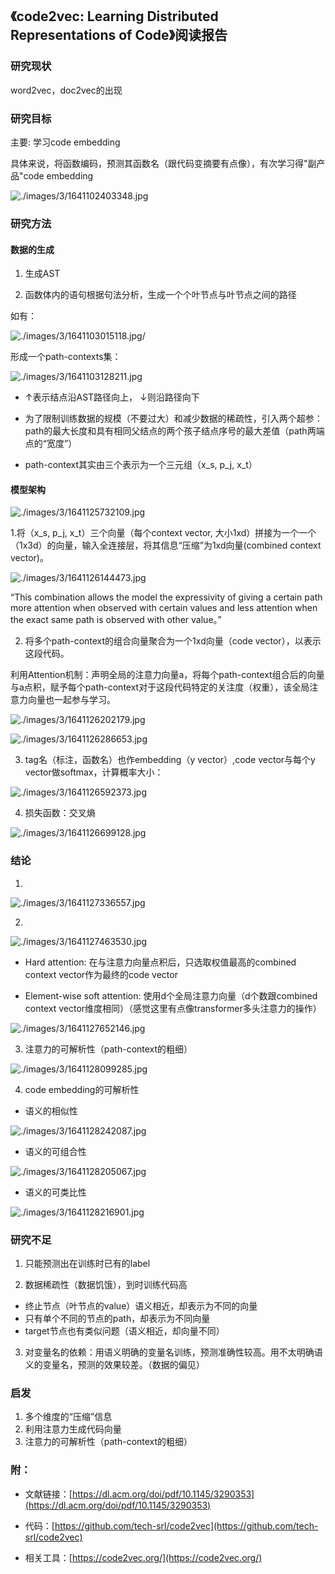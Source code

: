 ## 《code2vec: Learning Distributed Representations of Code》阅读报告

### 研究现状
word2vec，doc2vec的出现


### 研究目标

主要: 学习code embedding

具体来说，将函数编码，预测其函数名（跟代码变摘要有点像），有次学习得"副产品"code embedding

![./images/3/1641102403348.jpg](./images/3/1641102403348.jpg)

### 研究方法

#### 数据的生成
1. 生成AST

2. 函数体内的语句根据句法分析，生成一个个叶节点与叶节点之间的路径

如有：

![./images/3/1641103015118.jpg/](./images/3/1641103015118.jpg)

形成一个path-contexts集：

![./images/3/1641103128211.jpg](./images/3/1641103128211.jpg)

* ↑表示结点沿AST路径向上， ↓则沿路径向下

* 为了限制训练数据的规模（不要过大）和减少数据的稀疏性，引入两个超参：path的最大长度和具有相同父结点的两个孩子结点序号的最大差值（path两端点的“宽度”）

* path-context其实由三个表示为一个三元组（x_s, p_j, x_t）

#### 模型架构

![./images/3/1641125732109.jpg](./images/3/1641125732109.jpg)

1.将（x_s, p_j, x_t）三个向量（每个context vector, 大小1xd）拼接为一个一个（1x3d）的向量，输入全连接层，将其信息“压缩”为1xd向量(combined context vector)。

![./images/3/1641126144473.jpg](./images/3/1641126144473.jpg)

“This combination allows the model the expressivity of giving a certain path more attention when observed with certain values and less attention when the exact same path is observed with other value。”


2. 将多个path-context的组合向量聚合为一个1xd向量（code vector），以表示这段代码。

利用Attention机制：声明全局的注意力向量a，将每个path-context组合后的向量与a点积，赋予每个path-context对于这段代码特定的关注度（权重），该全局注意力向量也一起参与学习。

![./images/3/1641126202179.jpg](./images/3/1641126202179.jpg)

![./images/3/1641126286653.jpg](./images/3/1641126286653.jpg)

3. tag名（标注，函数名）也作embedding（y vector）,code vector与每个y vector做softmax，计算概率大小：

![./images/3/1641126592373.jpg](./images/3/1641126592373.jpg)

4. 损失函数：交叉熵

![./images/3/1641126699128.jpg](./images/3/1641126699128.jpg)


### 结论

1. 
![./images/3/1641127336557.jpg](./images/3/1641127336557.jpg)

2. 
![./images/3/1641127463530.jpg](./images/3/1641127463530.jpg)

* Hard attention: 在与注意力向量点积后，只选取权值最高的combined context vector作为最终的code vector

* Element-wise soft attention: 使用d个全局注意力向量（d个数跟combined context vector维度相同）（感觉这里有点像transformer多头注意力的操作）

![./images/3/1641127652146.jpg](./images/3/1641127652146.jpg)

3. 注意力的可解析性（path-context的粗细）

![./images/3/1641128099285.jpg](./images/3/1641128099285.jpg)

4. code embedding的可解析性

* 语义的相似性

![./images/3/1641128242087.jpg](./images/3/1641128242087.jpg)

* 语义的可组合性

![./images/3/1641128205067.jpg](./images/3/1641128205067.jpg)

* 语义的可类比性

![./images/3/1641128216901.jpg](./images/3/1641128216901.jpg)


### 研究不足

1. 只能预测出在训练时已有的label

2. 数据稀疏性（数据饥饿），到时训练代码高
* 终止节点（叶节点的value）语义相近，却表示为不同的向量
* 只有单个不同的节点的path，却表示为不同向量
* target节点也有类似问题（语义相近，却向量不同）

3. 对变量名的依赖：用语义明确的变量名训练，预测准确性较高。用不太明确语义的变量名，预测的效果较差。（数据的偏见）

### 启发

1. 多个维度的“压缩”信息
2. 利用注意力生成代码向量
3. 注意力的可解析性（path-context的粗细）

### 附：

* 文献链接：[https://dl.acm.org/doi/pdf/10.1145/3290353](https://dl.acm.org/doi/pdf/10.1145/3290353)

* 代码：[https://github.com/tech-srl/code2vec](https://github.com/tech-srl/code2vec)

* 相关工具：[https://code2vec.org/](https://code2vec.org/)